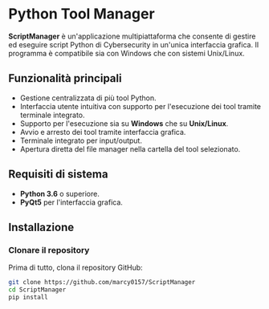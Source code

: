 # Python Tool Manager

**ScriptManager** è un'applicazione multipiattaforma che consente di gestire ed eseguire script Python di Cybersecurity in un'unica interfaccia grafica. Il programma è compatibile sia con Windows che con sistemi Unix/Linux.

## Funzionalità principali
- Gestione centralizzata di più tool Python.
- Interfaccia utente intuitiva con supporto per l'esecuzione dei tool tramite terminale integrato.
- Supporto per l'esecuzione sia su **Windows** che su **Unix/Linux**.
- Avvio e arresto dei tool tramite interfaccia grafica.
- Terminale integrato per input/output.
- Apertura diretta del file manager nella cartella del tool selezionato.

## Requisiti di sistema
- **Python 3.6** o superiore.
- **PyQt5** per l'interfaccia grafica.

## Installazione

### Clonare il repository
Prima di tutto, clona il repository GitHub:

```bash
git clone https://github.com/marcy0157/ScriptManager
cd ScriptManager
pip install
